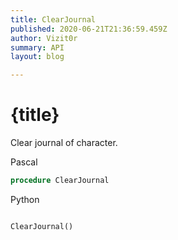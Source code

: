 ```yaml
---
title: ClearJournal
published: 2020-06-21T21:36:59.459Z
author: Vizit0r
summary: API
layout: blog

---
```


# {title}

Clear journal of character. 


Pascal

```pascal
procedure ClearJournal
```



Python
```python

ClearJournal()
```